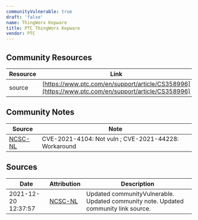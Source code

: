 ```yaml
---
communityVulnerable: true
draft: 'false'
name: ThingWorx Kepware
title: PTC ThingWorx Kepware
vendor: PTC
---
```



## Community Resources
| Resource | Link |
| --- | --- |
| source | [https://www.ptc.com/en/support/article/CS358996](https://www.ptc.com/en/support/article/CS358996) |

## Community Notes
| Source | Note |
| --- | --- |
| [NCSC-NL](https://github.com/NCSC-NL/log4shell/blob/main/software/README.md) | CVE-2021-4104: Not vuln ; CVE-2021-44228: Workaround </ul> |

## Sources
| Date | Attribution | Description |
| --- | --- | --- |
| 2021-12-20 12:37:57 | [NCSC-NL](https://github.com/NCSC-NL/log4shell/blob/main/software/README.md) | Updated communityVulnerable. Updated community note. Updated community link source.  |
